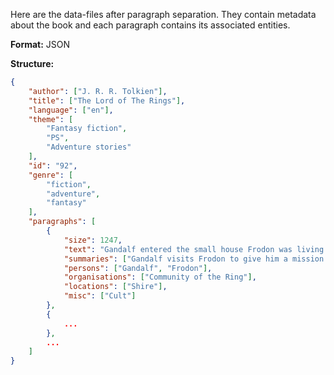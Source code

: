 Here are the data-files after paragraph separation. They contain metadata about the book and each paragraph contains its associated entities.

**Format:** JSON

**Structure:**
```json
{
    "author": ["J. R. R. Tolkien"],
    "title": ["The Lord of The Rings"],
    "language": ["en"],
    "theme": [
        "Fantasy fiction",
        "PS",
        "Adventure stories"
    ],
    "id": "92",
    "genre": [
        "fiction",
        "adventure",
        "fantasy"
    ],
    "paragraphs": [
        {
            "size": 1247,
            "text": "Gandalf entered the small house Frodon was living in, typical of the Shire. [...]",
            "summaries": ["Gandalf visits Frodon to give him a mission.", ...],
            "persons": ["Gandalf", "Frodon"],
            "organisations": ["Community of the Ring"],
            "locations": ["Shire"],
            "misc": ["Cult"]
        },
        {
            ...
        },
        ...
    ]
}
```
